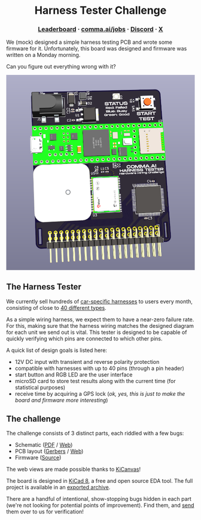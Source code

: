 <div align="center">
<h1>Harness Tester Challenge</h1>
<h3>
  <a href="https://comma.ai/leaderboard">Leaderboard</a>
  <span> · </span>
  <a href="https://comma.ai/jobs">comma.ai/jobs</a>
  <span> · </span>
  <a href="https://discord.comma.ai">Discord</a>
  <span> · </span>
  <a href="https://x.com/comma_ai">X</a>
</h3>
</div>

We (mock) designed a simple harness testing PCB and wrote some firmware for it. Unfortunately, this board was designed and firmware was written on a Monday morning.

Can you figure out everything wrong with it?

![PCB](./imgs/board.png)

## The Harness Tester
We currently sell hundreds of [car-specific harnesses](https://www.comma.ai/shop/car-harness) to users every month, consisting of close to [40 different types](https://github.com/commaai/neo/tree/master/car_harness).

As a simple wiring harness, we expect them to have a near-zero failure rate. For this, making sure that the harness wiring matches the designed diagram for each unit we send out is vital.
This tester is designed to be capable of quickly verifying which pins are connected to which other pins.

A quick list of design goals is listed here:
- 12V DC input with transient and reverse polarity protection
- compatible with harnesses with up to 40 pins (through a pin header)
- start button and RGB LED are the user interface
- microSD card to store test results along with the current time (for statistical purposes)
- receive time by acquiring a GPS lock (*ok, yes, this is just to make the board and firmware more interesting*)

## The challenge
The challenge consists of 3 distinct parts, each riddled with a few bugs:
- Schematic ([PDF](./schematic.pdf) / [Web](https://kicanvas.org/?github=https%3A%2F%2Fgithub.com%2Fcommaai%2Fharness_tester_challenge%2Fblob%2Fmaster%2Fkicad_files%2Fhardware_challenge.kicad_sch))
- PCB layout ([Gerbers](./gerbers.zip) / [Web](https://kicanvas.org/?github=https%3A%2F%2Fgithub.com%2Fcommaai%2Fharness_tester_challenge%2Fblob%2Fmaster%2Fkicad_files%2Fhardware_challenge.kicad_pcb))
- Firmware ([Source](./firmware/))

The web views are made possible thanks to [KiCanvas](https://kicanvas.org/)!

The board is designed in [KiCad 8](https://www.kicad.org/), a free and open source EDA tool. The full project is available in an [exported archive](./kicad_project.zip).

There are a handful of intentional, show-stopping bugs hidden in each part (we're not looking for potential points of improvement). Find them, and [send](https://forms.gle/US88Hg7UR6bBuW3BA) them over to us for verification!
